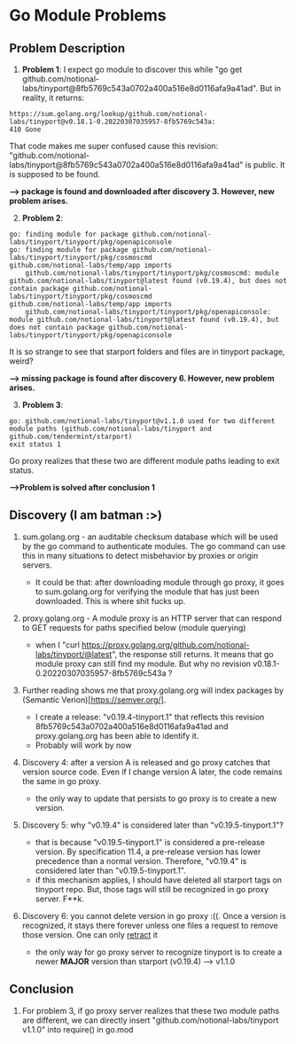 # Go Module Problems

## Problem Description
1. __Problem 1__: I expect go module to discover this while "go get github.com/notional-labs/tinyport@8fb5769c543a0702a400a516e8d0116afa9a41ad". But in reality, it returns: 

```
https://sum.golang.org/lookup/github.com/notional-labs/tinyport@v0.18.1-0.20220307035957-8fb5769c543a: 
410 Gone
```

That code makes me super confused cause this revision: "github.com/notional-labs/tinyport@8fb5769c543a0702a400a516e8d0116afa9a41ad" is public. It is supposed to be found.

__--> package is found and downloaded after discovery 3. However, new problem arises.__

2. __Problem 2__:

```
go: finding module for package github.com/notional-labs/tinyport/tinyport/pkg/openapiconsole
go: finding module for package github.com/notional-labs/tinyport/tinyport/pkg/cosmoscmd
github.com/notional-labs/temp/app imports
	github.com/notional-labs/tinyport/tinyport/pkg/cosmoscmd: module github.com/notional-labs/tinyport@latest found (v0.19.4), but does not contain package github.com/notional-labs/tinyport/tinyport/pkg/cosmoscmd
github.com/notional-labs/temp/app imports
	github.com/notional-labs/tinyport/tinyport/pkg/openapiconsole: module github.com/notional-labs/tinyport@latest found (v0.19.4), but does not contain package github.com/notional-labs/tinyport/tinyport/pkg/openapiconsole
```

It is so strange to see that starport folders and files are in tinyport package, weird?

__--> missing package is found after discovery 6. However, new problem arises.__

3. __Problem 3__:

```
go: github.com/notional-labs/tinyport@v1.1.0 used for two different module paths (github.com/notional-labs/tinyport and github.com/tendermint/starport)
exit status 1
```

Go proxy realizes that these two are different module paths leading to exit status.

__-->Problem is solved after conclusion 1__

## Discovery (I am batman :>)
1. sum.golang.org - an auditable checksum database which will be used by the go command to authenticate modules. The go command can use this in many situations to detect misbehavior by proxies or origin servers.
	* It could be that: after downloading module through go proxy, it goes to sum.golang.org for verifying the module that has just been downloaded. This is where shit fucks up.
	
2. proxy.golang.org - A module proxy is an HTTP server that can respond to GET requests for paths specified below (module querying)
	* when I "curl https://proxy.golang.org/github.com/notional-labs/tinyport/@latest", the response still returns. It means that go module proxy can still find my module. But why no revision v0.18.1-0.20220307035957-8fb5769c543a ?
	
3. Further reading shows me that proxy.golang.org will index packages by (Semantic Verion)[https://semver.org/]. 
	* I create a release: "v0.19.4-tinyport.1" that reflects this revision 8fb5769c543a0702a400a516e8d0116afa9a41ad and proxy.golang.org has been able to identify it. 
	* Probably will work by now

4. Discovery 4: after a version A is released and go proxy catches that version source code. Even if I change version A later, the code remains the same in go proxy.
	* the only way to update that persists to go proxy is to create a new version.
	
5. Discovery 5: why "v0.19.4" is considered later than "v0.19.5-tinyport.1"? 
	* that is because "v0.19.5-tinyport.1" is considered a pre-release version. By specification 11.4, a pre-release version has lower precedence than a normal version. Therefore, "v0.19.4" is considered later than "v0.19.5-tinyport.1".
	* if this mechanism applies, I should have deleted all starport tags on tinyport repo. But, those tags will still be recognized in go proxy server. F**k.

6. Discovery 6: you cannot delete version in go proxy :((. Once a version is recognized, it stays there forever unless one files a request to remove those version. One can only [retract](https://go.dev/ref/mod#go-mod-file-retract) it 
	* the only way for go proxy server to recognize tinyport is to create a newer __MAJOR__ version than starport (v0.19.4) --> v1.1.0
	
## Conclusion
1. For problem 3, if go proxy server realizes that these two module paths are different, we can directly insert "github.com/notional-labs/tinyport v1.1.0" into require() in go.mod

